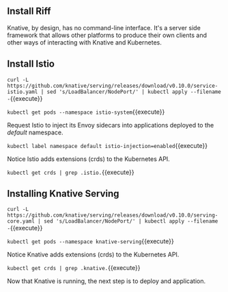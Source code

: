 ## Install Riff ##

Knative, by design, has no command-line interface. It's a server side framework that allows other platforms to produce their own clients and other ways of interacting with Knative and Kubernetes.

## Install Istio ##

`curl -L https://github.com/knative/serving/releases/download/v0.10.0/service-istio.yaml | sed 's/LoadBalancer/NodePort/' | kubectl apply --filename -`{{execute}}

`kubectl get pods --namespace istio-system`{{execute}}

Request Istio to inject its Envoy sidecars into applications deployed to the _default_ namespace.

`kubectl label namespace default istio-injection=enabled`{{execute}}

Notice Istio adds extensions (crds) to the Kubernetes API.

`kubectl get crds | grep .istio.`{{execute}}

## Installing Knative Serving ##

`curl -L https://github.com/knative/serving/releases/download/v0.10.0/serving-core.yaml | sed 's/LoadBalancer/NodePort/' | kubectl apply --filename -`{{execute}}

`kubectl get pods --namespace knative-serving`{{execute}}

Notice Knative adds extensions (crds) to the Kubernetes API.

`kubectl get crds | grep .knative.`{{execute}}

Now that Knative is running, the next step is to deploy and application.

